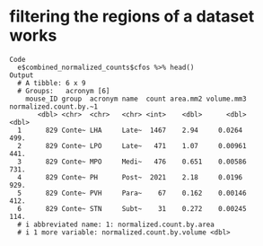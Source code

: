 # filtering the regions of a dataset works

    Code
      e$combined_normalized_counts$cfos %>% head()
    Output
      # A tibble: 6 x 9
      # Groups:   acronym [6]
        mouse_ID group  acronym name  count area.mm2 volume.mm3 normalized.count.by.~1
           <dbl> <chr>  <chr>   <chr> <int>    <dbl>      <dbl>                  <dbl>
      1      829 Conte~ LHA     Late~  1467    2.94     0.0264                    499.
      2      829 Conte~ LPO     Late~   471    1.07     0.00961                   441.
      3      829 Conte~ MPO     Medi~   476    0.651    0.00586                   731.
      4      829 Conte~ PH      Post~  2021    2.18     0.0196                    929.
      5      829 Conte~ PVH     Para~    67    0.162    0.00146                   412.
      6      829 Conte~ STN     Subt~    31    0.272    0.00245                   114.
      # i abbreviated name: 1: normalized.count.by.area
      # i 1 more variable: normalized.count.by.volume <dbl>

